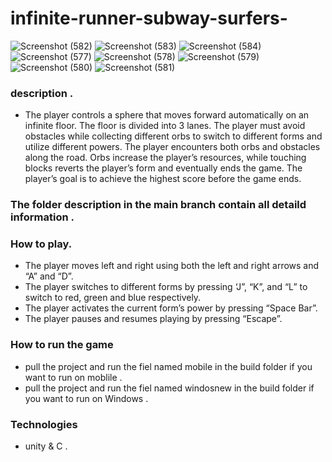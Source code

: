 # infinite-runner-subway-surfers-


![Screenshot (582)](https://github.com/abdelrahmansaeed291/infinite-runner-subway-surfers-/assets/89010416/06aa76c2-ff91-419b-b29f-b6a843555ee4)
![Screenshot (583)](https://github.com/abdelrahmansaeed291/infinite-runner-subway-surfers-/assets/89010416/1a3ca617-4acb-434d-a30c-9938494f39fd)
![Screenshot (584)](https://github.com/abdelrahmansaeed291/infinite-runner-subway-surfers-/assets/89010416/b0b18cbe-8d5e-402e-8fb7-ead879613daf)
![Screenshot (577)](https://github.com/abdelrahmansaeed291/infinite-runner-subway-surfers-/assets/89010416/e7a9e589-3e57-4ea3-8a60-d0a7712c3640)
![Screenshot (578)](https://github.com/abdelrahmansaeed291/infinite-runner-subway-surfers-/assets/89010416/889ba314-08a5-485f-a39a-c632ef777e26)
![Screenshot (579)](https://github.com/abdelrahmansaeed291/infinite-runner-subway-surfers-/assets/89010416/52a388af-4a59-4f01-81c0-8a4068315eae)
![Screenshot (580)](https://github.com/abdelrahmansaeed291/infinite-runner-subway-surfers-/assets/89010416/3297a983-4524-4332-87a2-86e5e643d897)
![Screenshot (581)](https://github.com/abdelrahmansaeed291/infinite-runner-subway-surfers-/assets/89010416/b93c7862-2575-4662-8405-ed7205071118)


### description .
  + The player controls a sphere that moves forward automatically on an infinite floor. The
floor is divided into 3 lanes. The player must avoid obstacles while collecting different
orbs to switch to different forms and utilize different powers. The player encounters both
orbs and obstacles along the road. Orbs increase the player’s resources, while touching
blocks reverts the player’s form and eventually ends the game. The player’s goal is to
achieve the highest score before the game ends.
### The folder description in the main branch contain all detaild information .

  
  
### How to play.
  + The player moves left and right using both the left and right arrows and “A” and “D”.
  + The player switches to different forms by pressing ‘J”, “K”, and “L” to switch to red, green and blue respectively.
  + The player activates the current form’s power by pressing “Space Bar”.
  + The player pauses and resumes playing by pressing “Escape”.
  
### How to run the game 
  + pull the project and run the fiel named mobile in the build folder if you want to run on moblile  .
  + pull the project and run the fiel named windosnew in the build folder if you want to run on Windows .
  
### Technologies
  + unity & C .
